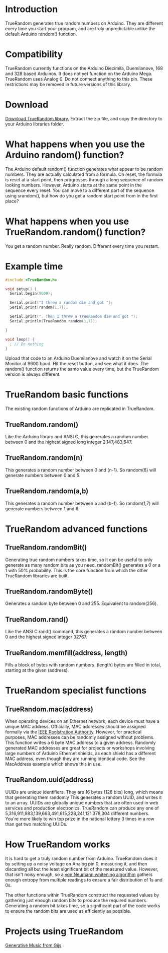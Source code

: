 # Introduction

TrueRandom generates true random numbers on Arduino. They are different every time you start your program, and are truly unpredictable unlike the default Arduino random() function.

# Compatibility

TrueRandom currently functions on the Arduino Diecimila, Duemilanove, 168 and 328 based Arduinos. It does not yet function on the Arduino Mega. TrueRandom uses Analog 0\. Do not connect anything to this pin. These restrictions may be removed in future versions of this library.

# Download

[Download TrueRandom library.](https://github.com/thomasleplus/tinkerit/TrueRandom.zip) Extract the zip file, and copy the directory to your Arduino libraries folder.

# What happens when you use the Arduino random() function?

The Arduino default random() function generates what appear to be random numbers. They are actually calculated from a formula. On reset, the formula is reset at a start point, then progresses through a long sequence of random looking numbers. However, Arduino starts at the same point in the sequence every reset. You can move to a different part of the sequence using srandom(), but how do you get a random start point from in the first place?

# What happens when you use TrueRandom.random() function?

You get a random number. Really random. Different every time you restart.

# Example time

```C
#include <TrueRandom.h>

void setup() {
  Serial.begin(9600);

  Serial.print("I threw a random die and got ");
  Serial.print(random(1,7));

  Serial.print(". Then I threw a TrueRandom die and got ");
  Serial.println(TrueRandom.random(1,7));

}

void loop() {
  ; // Do nothing
}
```

Upload that code to an Arduino Duemilanove and watch it on the Serial Monitor at 9600 baud. Hit the reset button, and see what it does. The random() function returns the same value every time, but the TrueRandom version is always different.

# TrueRandom basic functions

The existing random functions of Arduino are replicated in TrueRandom.

## TrueRandom.random()

Like the Arduino library and ANSI C, this generates a random number between 0 and the highest signed long integer 2,147,483,647\.

## TrueRandom.random(n)

This generates a random number between 0 and (n-1). So random(6) will generate numbers between 0 and 5\.

## TrueRandom.random(a,b)

This generates a random number between a and (b-1). So random(1,7) will generate numbers between 1 and 6\.

# TrueRandom advanced functions

## TrueRandom.randomBit()

Generating true random numbers takes time, so it can be useful to only generate as many random bits as you need. randomBit() generates a 0 or a 1 with 50% probability. This is the core function from which the other TrueRandom libraries are built.

## TrueRandom.randomByte()

Generates a random byte between 0 and 255\. Equivalent to random(256).

## TrueRandom.rand()

Like the ANSI C rand() command, this generates a random number between 0 and the highest signed integer 32767\.

## TrueRandom.memfill(address, length)

Fills a block of bytes with random numbers. (length) bytes are filled in total, starting at the given (address).

# TrueRandom specialist functions

## TrueRandom.mac(address)

When operating devices on an Ethernet network, each device must have a unique MAC address. Officially, MAC addresses should be assigned formally via the [IEEE Registration Authority](https://standards.ieee.org/regauth/index.html). However, for practical purposes, MAC addresses can be randomly assigned without problems. This function writes a 6 byte MAC address to a given address. Randomly generated MAC addresses are great for projects or workshops involving large numbers of Arduino Ethernet shields, as each shield has a different MAC address, even though they are running identical code. See the MacAddress example which shows this in use.

## TrueRandom.uuid(address)

UUIDs are unique identifiers. They are 16 bytes (128 bits) long, which means that generating them randomly This generates a random UUID, and writes it to an array. UUIDs are globally unique numbers that are often used in web services and production electronics. TrueRandom can produce any one of 5,316,911,983,139,663,491,615,228,241,121,378,304 different numbers. You're more likely to win top prize in the national lottery 3 times in a row than get two matching UUIDs.

# How TrueRandom works

It is hard to get a truly random number from Arduino. TrueRandom does it by setting up a noisy voltage on Analog pin 0, measuring it, and then discarding all but the least significant bit of the measured value. However, that isn't noisy enough, so a [von Neumann whitening algorithm](https://en.wikipedia.org/wiki/Hardware_random_number_generator) gathers enough entropy from multiple readings to ensure a fair distribution of 1s and 0s.

The other functions within TrueRandom construct the requested values by gathering just enough random bits to produce the required numbers. Generating a random bit takes time, so a significant part of the code works to ensure the random bits are used as efficiently as possible.

# Projects using TrueRandom

[Generative Music from Gijs](https://gieskes.nl/undefined/prepared-gameboy/?f=generative)

